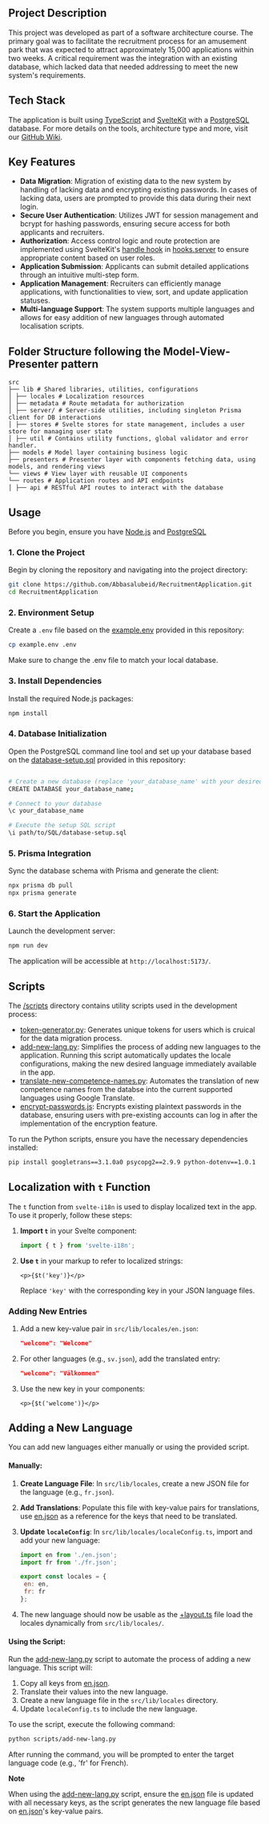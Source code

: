## Project Description

This project was developed as part of a software architecture course. The primary goal was to facilitate the recruitment process for an amusement park that was expected to attract approximately 15,000 applications within two weeks. A critical requirement was the integration with an existing database, which lacked data that needed addressing to meet the new system's requirements.

## Tech Stack

The application is built using [TypeScript](https://www.typescriptlang.org) and [SvelteKit](https://kit.svelte.dev) with a [PostgreSQL](https://www.postgresql.org) database. For more details on the tools, architecture type and more, visit our [GitHub Wiki](https://github.com/Abbasalubeid/RecruitmentApplication/wiki).

## Key Features

- **Data Migration**: Migration of existing data to the new system by handling of lacking data and encrypting existing passwords. In cases of lacking data, users are prompted to provide this data during their next login.
- **Secure User Authentication**: Utilizes JWT for session management and bcrypt for hashing passwords, ensuring secure access for both applicants and recruiters.
- **Authorization**: Access control logic and route protection are implemented using SvelteKit's [handle hook](https://kit.svelte.dev/docs/hooks) in [hooks.server](https://github.com/Abbasalubeid/RecruitmentApplication/blob/main/src/hooks.server.ts) to ensure appropriate content based on user roles.
- **Application Submission**: Applicants can submit detailed applications through an intuitive multi-step form.
- **Application Management**: Recruiters can efficiently manage applications, with functionalities to view, sort, and update application statuses.
- **Multi-language Support**: The system supports multiple languages and allows for easy addition of new languages through automated localisation scripts.

## Folder Structure following the Model-View-Presenter pattern

```
src
├── lib # Shared libraries, utilities, configurations
│ ├── locales # Localization resources
│ ├── metadata # Route metadata for authorization
│ ├── server/ # Server-side utilities, including singleton Prisma client for DB interactions
│ ├── stores # Svelte stores for state management, includes a user store for managing user state
│ ├── util # Contains utility functions, global validator and error handler.
├── models # Model layer containing business logic
├── presenters # Presenter layer with components fetching data, using models, and rendering views
└── views # View layer with reusable UI components
└── routes # Application routes and API endpoints
│ ├── api # RESTful API routes to interact with the database
```

## Usage

Before you begin, ensure you have [Node.js](https://nodejs.org/en) and [PostgreSQL](https://www.postgresql.org)

### 1. Clone the Project

Begin by cloning the repository and navigating into the project directory:

```bash
git clone https://github.com/Abbasalubeid/RecruitmentApplication.git
cd RecruitmentApplication
```

### 2. Environment Setup

Create a `.env` file based on the [example.env](https://github.com/Abbasalubeid/RecruitmentApplication/blob/main/example.env) provided in this repository:

```bash
cp example.env .env
```

Make sure to change the .env file to match your local database.

### 3. Install Dependencies

Install the required Node.js packages:

```bash
npm install
```

### 4. Database Initialization

Open the PostgreSQL command line tool and set up your database based on the [database-setup.sql](https://github.com/Abbasalubeid/RecruitmentApplication/blob/main/SQL/database-setup.sql) provided in this repository:

```bash

# Create a new database (replace 'your_database_name' with your desired name)
CREATE DATABASE your_database_name;

# Connect to your database
\c your_database_name

# Execute the setup SQL script
\i path/to/SQL/database-setup.sql
```

### 5. Prisma Integration

Sync the database schema with Prisma and generate the client:

```bash
npx prisma db pull
npx prisma generate
```

### 6. Start the Application

Launch the development server:

```bash
npm run dev
```

The application will be accessible at `http://localhost:5173/`.

## Scripts

The [/scripts](https://github.com/Abbasalubeid/RecruitmentApplication/tree/main/scripts) directory contains utility scripts used in the development process:

- [token-generator.py](https://github.com/Abbasalubeid/RecruitmentApplication/blob/main/scripts/token-generator.py): Generates unique tokens for users which is cruical for the data migration process.
- [add-new-lang.py](https://github.com/Abbasalubeid/RecruitmentApplication/blob/main/scripts/add-new-lang.py): Simplifies the process of adding new languages to the application. Running this script automatically updates the locale configurations, making the new desired language immediately available in the app.
- [translate-new-competence-names.py](https://github.com/Abbasalubeid/RecruitmentApplication/blob/main/scripts/translate-new-competence-names.py): Automates the translation of new competence names from the databse into the current supported languages using Google Translate.
- [encrypt-passwords.js](https://github.com/Abbasalubeid/RecruitmentApplication/blob/main/scripts/encrypt-passwords.js): Encrypts existing plaintext passwords in the database, ensuring users with pre-existing accounts can log in after the implementation of the encryption feature.

To run the Python scripts, ensure you have the necessary dependencies installed:

```bash
pip install googletrans==3.1.0a0 psycopg2==2.9.9 python-dotenv==1.0.1
```

## Localization with `t` Function

The `t` function from `svelte-i18n` is used to display localized text in the app. To use it properly, follow these steps:

1. **Import `t`** in your Svelte component:

   ```javascript
   import { t } from 'svelte-i18n';
   ```

2. **Use `t`** in your markup to refer to localized strings:
   ```svelte
   <p>{$t('key')}</p>
   ```
   Replace `'key'` with the corresponding key in your JSON language files.

### Adding New Entries

1. Add a new key-value pair in `src/lib/locales/en.json`:
   ```json
   "welcome": "Welcome"
   ```
2. For other languages (e.g., `sv.json`), add the translated entry:
   ```json
   "welcome": "Välkommen"
   ```
3. Use the new key in your components:
   ```svelte
   <p>{$t('welcome')}</p>
   ```

## Adding a New Language

You can add new languages either manually or using the provided script.

#### Manually:

1. **Create Language File**: In `src/lib/locales`, create a new JSON file for the language (e.g., `fr.json`).

2. **Add Translations**: Populate this file with key-value pairs for translations, use [en.json](https://github.com/Abbasalubeid/RecruitmentApplication/blob/main/src/lib/locales/en.json) as a reference for the keys that need to be translated.

3. **Update `localeConfig`**: In `src/lib/locales/localeConfig.ts`, import and add your new language:

   ```javascript
   import en from './en.json';
   import fr from './fr.json';

   export const locales = {
   	en: en,
   	fr: fr
   };
   ```

4. The new language should now be usable as the [+layout.ts](https://github.com/Abbasalubeid/RecruitmentApplication/blob/main/src/routes/%2Blayout.ts) file load the locales dynamically from `src/lib/locales/`.

#### Using the Script:

Run the [add-new-lang.py](https://github.com/Abbasalubeid/RecruitmentApplication/blob/main/scripts/add-new-lang.py) script to automate the process of adding a new language. This script will:

1. Copy all keys from [en.json](https://github.com/Abbasalubeid/RecruitmentApplication/blob/main/src/lib/locales/en.json).
2. Translate their values into the new language.
3. Create a new language file in the `src/lib/locales` directory.
4. Update `localeConfig.ts` to include the new language.

To use the script, execute the following command:

```bash
python scripts/add-new-lang.py
```

After running the command, you will be prompted to enter the target language code (e.g., 'fr' for French).

**Note**

When using the [add-new-lang.py](https://github.com/Abbasalubeid/RecruitmentApplication/blob/main/scripts/add-new-lang.py) script, ensure the [en.json](https://github.com/Abbasalubeid/RecruitmentApplication/blob/main/src/lib/locales/en.json) file is updated with all necessary keys, as the script generates the new language file based on [en.json](https://github.com/Abbasalubeid/RecruitmentApplication/blob/main/src/lib/locales/en.json)'s key-value pairs.

